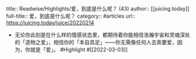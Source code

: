 title:: Readwise/Highlights/爱，到底是什么呢？ (43)
author:: [[juicing.today]]
full-title:: 爱，到底是什么呢？
category:: #articles
url:: https://juicing.today/juice/20220214

- 无论你此刻是在什么样的情感状态里，都期待着你能相信浩瀚宇宙和灵魂深处的「造物之爱」，相信你的「本自具足」——你无需像任何人去索要爱，因为，你就是「爱」。 #Highlight #[[2022-03-03]]